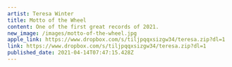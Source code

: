 ```yaml
---
artist: Teresa Winter
title: Motto of the Wheel
content: One of the first great records of 2021.
new_image: /images/motto-of-the-wheel.jpg
apple_link: https://www.dropbox.com/s/tiljpqqxsizgw34/teresa.zip?dl=1
link: https://www.dropbox.com/s/tiljpqqxsizgw34/teresa.zip?dl=1
published_date: 2021-04-14T07:47:15.428Z
---
```

